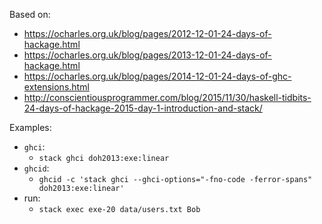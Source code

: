 Based on:

- https://ocharles.org.uk/blog/pages/2012-12-01-24-days-of-hackage.html
- https://ocharles.org.uk/blog/pages/2013-12-01-24-days-of-hackage.html
- https://ocharles.org.uk/blog/pages/2014-12-01-24-days-of-ghc-extensions.html
- http://conscientiousprogrammer.com/blog/2015/11/30/haskell-tidbits-24-days-of-hackage-2015-day-1-introduction-and-stack/

Examples:

- `ghci`:
    - `stack ghci doh2013:exe:linear`
- `ghcid`:
    - `ghcid -c 'stack ghci --ghci-options="-fno-code -ferror-spans" doh2013:exe:linear'`
- run:
    - `stack exec exe-20 data/users.txt Bob`
